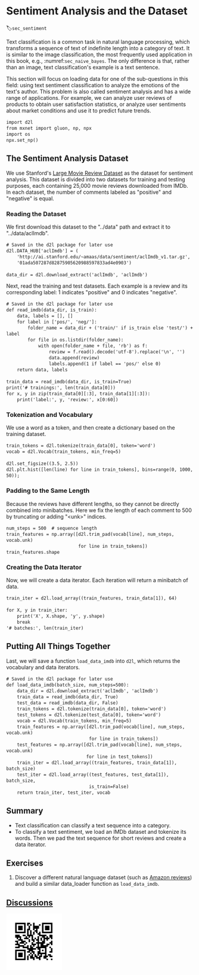 # Sentiment Analysis and the Dataset
:label:`sec_sentiment`

Text classification is a common task in natural language processing, which transforms a sequence of text of indefinite length into a category of text. It is similar to the image classification, the most frequently used application in this book, e.g., :numref:`sec_naive_bayes`. The only difference is that, rather than an image, text classification's example is a text sentence. 

This section will focus on loading data for one of the sub-questions in this field: using text sentiment classification to analyze the emotions of the text's author. This problem is also called sentiment analysis and has a wide range of applications. For example, we can analyze user reviews of products to obtain user satisfaction statistics, or analyze user sentiments about market conditions and use it to predict future trends.

```{.python .input  n=1}
import d2l
from mxnet import gluon, np, npx
import os
npx.set_np()
```

## The Sentiment Analysis Dataset

We use Stanford's [Large Movie Review Dataset](https://ai.stanford.edu/~amaas/data/sentiment/) as the dataset for sentiment analysis. This dataset is divided into two datasets for training and testing purposes, each containing 25,000 movie reviews downloaded from IMDb. In each dataset, the number of comments labeled as "positive" and "negative" is equal.

###  Reading the Dataset

We first download this dataset to the "../data" path and extract it to "../data/aclImdb".

```{.python .input  n=2}
# Saved in the d2l package for later use
d2l.DATA_HUB['aclImdb'] = (
    'http://ai.stanford.edu/~amaas/data/sentiment/aclImdb_v1.tar.gz',
    '01ada507287d82875905620988597833ad4e0903')

data_dir = d2l.download_extract('aclImdb', 'aclImdb')
```

Next, read the training and test datasets. Each example is a review and its corresponding label: 1 indicates "positive" and 0 indicates "negative".

```{.python .input  n=3}
# Saved in the d2l package for later use
def read_imdb(data_dir, is_train):
    data, labels = [], []
    for label in ['pos/', 'neg/']:
        folder_name = data_dir + ('train/' if is_train else 'test/') + label
        for file in os.listdir(folder_name):
            with open(folder_name + file, 'rb') as f:
                review = f.read().decode('utf-8').replace('\n', '')
                data.append(review)
                labels.append(1 if label == 'pos/' else 0)
    return data, labels

train_data = read_imdb(data_dir, is_train=True)
print('# trainings:', len(train_data[0]))
for x, y in zip(train_data[0][:3], train_data[1][:3]):
    print('label:', y, 'review:', x[0:60])
```

### Tokenization and Vocabulary

We use a word as a token, and then create a dictionary based on the training dataset.

```{.python .input  n=4}
train_tokens = d2l.tokenize(train_data[0], token='word')
vocab = d2l.Vocab(train_tokens, min_freq=5)

d2l.set_figsize((3.5, 2.5))
d2l.plt.hist([len(line) for line in train_tokens], bins=range(0, 1000, 50));
```

### Padding to the Same Length

Because the reviews have different lengths, so they cannot be directly combined into minibatches. Here we fix the length of each comment to 500 by truncating or adding "&lt;unk&gt;" indices.

```{.python .input  n=5}
num_steps = 500  # sequence length
train_features = np.array([d2l.trim_pad(vocab[line], num_steps, vocab.unk)
                           for line in train_tokens])
train_features.shape
```

### Creating the Data Iterator

Now, we will create a data iterator. Each iteration will return a minibatch of data.

```{.python .input  n=6}
train_iter = d2l.load_array((train_features, train_data[1]), 64)

for X, y in train_iter:
    print('X', X.shape, 'y', y.shape)
    break
'# batches:', len(train_iter)
```

## Putting All Things Together

Last, we will save a function `load_data_imdb` into `d2l`, which returns the vocabulary and data iterators.

```{.python .input  n=7}
# Saved in the d2l package for later use
def load_data_imdb(batch_size, num_steps=500):
    data_dir = d2l.download_extract('aclImdb', 'aclImdb')
    train_data = read_imdb(data_dir, True)
    test_data = read_imdb(data_dir, False)
    train_tokens = d2l.tokenize(train_data[0], token='word')
    test_tokens = d2l.tokenize(test_data[0], token='word')
    vocab = d2l.Vocab(train_tokens, min_freq=5)
    train_features = np.array([d2l.trim_pad(vocab[line], num_steps, vocab.unk)
                               for line in train_tokens])
    test_features = np.array([d2l.trim_pad(vocab[line], num_steps, vocab.unk)
                              for line in test_tokens])
    train_iter = d2l.load_array((train_features, train_data[1]), batch_size)
    test_iter = d2l.load_array((test_features, test_data[1]), batch_size,
                               is_train=False)
    return train_iter, test_iter, vocab
```

## Summary

* Text classification can classify a text sequence into a category.
* To classify a text sentiment, we load an IMDb dataset and tokenize its words. Then we pad the text sequence for short reviews and create a data iterator.

## Exercises

1. Discover a different natural language dataset (such as [Amazon reviews](https://snap.stanford.edu/data/web-Amazon.html)) and build a similar data_loader function as `load_data_imdb`.

## [Discussions](https://discuss.mxnet.io/t/4355)

![](../img/qr_sentiment-analysis.svg)
